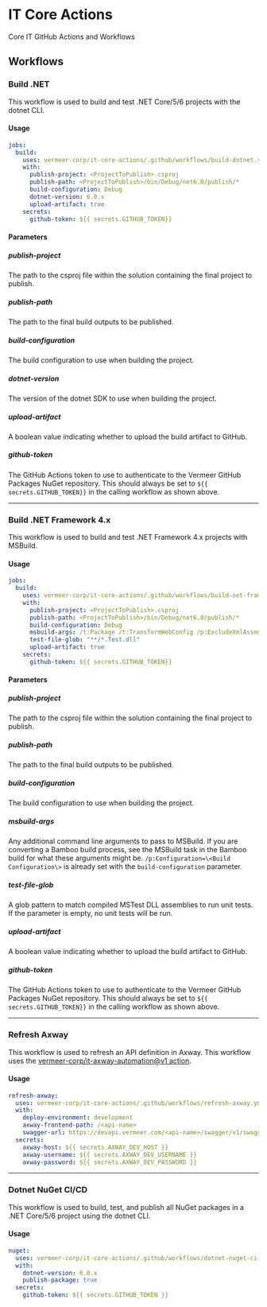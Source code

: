 # IT Core Actions

Core IT GitHub Actions and Workflows

## Workflows

### Build .NET

This workflow is used to build and test .NET Core/5/6 projects with the dotnet CLI.

#### Usage

```yaml
jobs:
  build:
    uses: vermeer-corp/it-core-actions/.github/workflows/build-dotnet.yml@v2
    with:
      publish-project: <ProjectToPublish>.csproj
      publish-path: <ProjectToPublish>/bin/Debug/net6.0/publish/*
      build-configuration: Debug
      dotnet-version: 6.0.x
      upload-artifact: true
    secrets:
      github-token: ${{ secrets.GITHUB_TOKEN}}
```

#### Parameters

##### publish-project

The path to the csproj file within the solution containing the final project to publish.

##### publish-path

The path to the final build outputs to be published.

##### build-configuration

The build configuration to use when building the project.

##### dotnet-version

The version of the dotnet SDK to use when building the project.

##### upload-artifact

A boolean value indicating whether to upload the build artifact to GitHub.

##### github-token

The GitHub Actions token to use to authenticate to the Vermeer GitHub Packages NuGet repository. This should always be set to `${{ secrets.GITHUB_TOKEN}}` in the calling workflow as shown above.

---

### Build .NET Framework 4.x

This workflow is used to build and test .NET Framework 4.x projects with MSBuild.

#### Usage

```yaml
jobs:
  build:
    uses: vermeer-corp/it-core-actions/.github/workflows/build-net-framework.yml@v3
    with:
      publish-project: <ProjectToPublish>.csproj
      publish-path: <ProjectToPublish>/bin/Debug/net6.0/publish/*
      build-configuration: Debug
      msbuild-args: /t:Package /t:TransformWebConfig /p:ExcludeXmlAssemblyFiles=false /p:AutoParameterizationWebConfigConnectionStrings=False
      test-file-glob: "**/*.Test.dll"
      upload-artifact: true
    secrets:
      github-token: ${{ secrets.GITHUB_TOKEN}}
```

#### Parameters

##### publish-project

The path to the csproj file within the solution containing the final project to publish.

##### publish-path

The path to the final build outputs to be published.

##### build-configuration

The build configuration to use when building the project.

##### msbuild-args

Any additional command line arguments to pass to MSBuild. If you are converting a Bamboo build process, see the MSBuild task in the Bamboo build for what these arguments might be. `/p:Configuration=\<Build Configuration\>` is already set with the `build-configuration` parameter.

##### test-file-glob

A glob pattern to match compiled MSTest DLL assemblies to run unit tests. If the parameter is empty, no unit tests will be run.

##### upload-artifact

A boolean value indicating whether to upload the build artifact to GitHub.

##### github-token

The GitHub Actions token to use to authenticate to the Vermeer GitHub Packages NuGet repository. This should always be set to `${{ secrets.GITHUB_TOKEN}}` in the calling workflow as shown above.

---

### Refresh Axway

This workflow is used to refresh an API definition in Axway. This workflow uses the [vermeer-corp/it-axway-automation@v1 action](https://github.com/vermeer-corp/it-axway-automation).

#### Usage

```yaml
refresh-axway:
  uses: vermeer-corp/it-core-actions/.github/workflows/refresh-axway.yml@v4
  with:
    deploy-environment: development
    axway-frontend-path: /<api-name>
    swagger-url: https://devapi.vermeer.com/<api-name>/swagger/v1/swagger.json
  secrets:
    axway-host: ${{ secrets.AXWAY_DEV_HOST }}
    axway-username: ${{ secrets.AXWAY_DEV_USERNAME }}
    axway-password: ${{ secrets.AXWAY_DEV_PASSWORD }}
```

---

### Dotnet NuGet CI/CD

This workflow is used to build, test, and publish all NuGet packages in a .NET Core/5/6 project using the dotnet CLI.

#### Usage

```yaml
nuget:
  uses: vermeer-corp/it-core-actions/.github/workflows/dotnet-nuget-ci-cd.yml@v2
  with:
    dotnet-version: 6.0.x
    publish-package: true
  secrets:
    github-token: ${{ secrets.GITHUB_TOKEN }}
```
